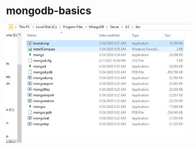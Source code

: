 # mongodb-basics

![Image of Mongodb](https://github.com/vipul-aggarwal-099/mongodb-basics/blob/master/mongo1db.PNG)